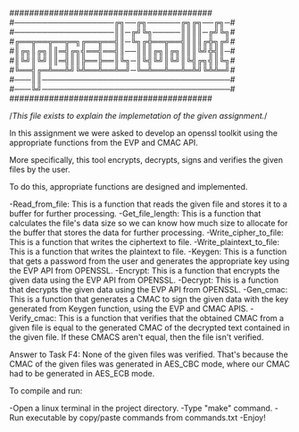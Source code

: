 #########################################
#──────────────────╔╗──╔╗──────╔╗╔╗──╔╗─#
#──────────────────║║─╔╝╚╗─────║║║║─╔╝╚╗#
#╔══╦══╦══╦═╗╔══╦══╣║─╚╗╔╬══╦══╣║║║╔╬╗╔╝#
#║╔╗║╔╗║║═╣╔╗╣══╣══╣║──║║║╔╗║╔╗║║║╚╝╬╣║─#
#║╚╝║╚╝║║═╣║║╠══╠══║╚╗─║╚╣╚╝║╚╝║╚╣╔╗╣║╚╗#
#╚══╣╔═╩══╩╝╚╩══╩══╩═╝─╚═╩══╩══╩═╩╝╚╩╩═╝#
#───║║──────────────────────────────────#
#───╚╝──────────────────────────────────#
#########################################

/*This file exists to explain the implemetation of the given assignment.*/

In this assignment we were asked to develop an openssl toolkit using the 
appropriate functions from the EVP and CMAC API.

More specifically, this tool encrypts, decrypts, signs and verifies the given 
files by the user.

To do this, appropriate functions are designed and implemented.

-Read_from_file: This is a function that reads the given file and stores it to 
 a buffer for further processing.
-Get_file_length: This is a function that calculates the file's data size so we 
 can know how much size to allocate for the buffer that stores the data for 
 further processing.
-Write_cipher_to_file: This is a function that writes the ciphertext to file.
-Write_plaintext_to_file: This is a function that writes the plaintext to file.
-Keygen: This is a function that gets a password from the user and generates the 
 appropriate key using the EVP API from OPENSSL.
-Encrypt: This is a function that encrypts the given data using the EVP API from 
 OPENSSL.
-Decrypt: This is a function that decrypts the given data using the EVP API from 
 OPENSSL.
-Gen_cmac: This is a function that generates a CMAC to sign the given data with 
 the key generated from Keygen function, using the EVP and CMAC APIS.
-Verify_cmac: This is a function that verifies that the obtained CMAC from a 
 given file is equal to the generated CMAC of the decrypted text contained in 
 the given file. If these CMACS aren't equal, then the file isn't verified.

Answer to Task F4:
None of the given files was verified. That's because the CMAC of the given files 
was generated in AES_CBC mode, where our CMAC had to be generated in AES_ECB 
mode.

To compile and run:

-Open a linux terminal in the project directory.
-Type "make" command.
-Run executable by copy/paste commands from commands.txt
-Enjoy!
